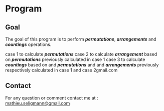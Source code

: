 # Program

## Goal

The goal of this program is to perform ***permutations***, ***arrangements*** and ***countings*** operations.

case 1 to calculate ***permutations***
case 2 to calculate ***arrangement*** based on ***permutations*** previously calculated in case 1
case 3 to calculate ***countings*** based on and ***permutations*** and and ***arrangements*** previously respectively calculated in case 1 and case 2gmail.com

## Contact
For any question or comment contact me at : mathieu.seligmann@gmail.com


